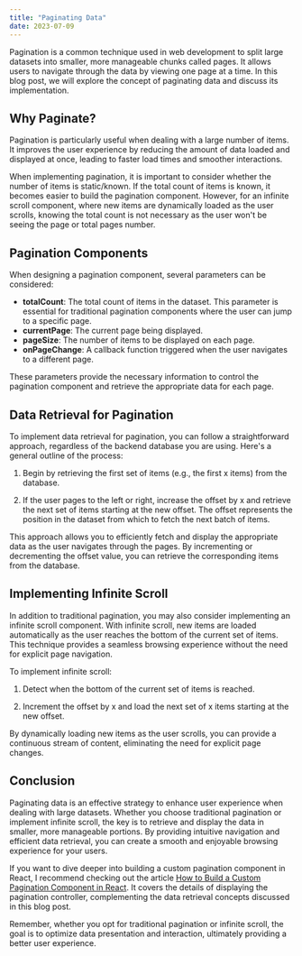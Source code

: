 ```yaml
---
title: "Paginating Data"
date: 2023-07-09
---
```


Pagination is a common technique used in web development to split large datasets into smaller, more manageable chunks called pages. It allows users to navigate through the data by viewing one page at a time. In this blog post, we will explore the concept of paginating data and discuss its implementation.

## Why Paginate?

Pagination is particularly useful when dealing with a large number of items. It improves the user experience by reducing the amount of data loaded and displayed at once, leading to faster load times and smoother interactions.

When implementing pagination, it is important to consider whether the number of items is static/known. If the total count of items is known, it becomes easier to build the pagination component. However, for an infinite scroll component, where new items are dynamically loaded as the user scrolls, knowing the total count is not necessary as the user won't be seeing the page or total pages number.

## Pagination Components

When designing a pagination component, several parameters can be considered:

- **totalCount**: The total count of items in the dataset. This parameter is essential for traditional pagination components where the user can jump to a specific page.
- **currentPage**: The current page being displayed.
- **pageSize**: The number of items to be displayed on each page.
- **onPageChange**: A callback function triggered when the user navigates to a different page.

These parameters provide the necessary information to control the pagination component and retrieve the appropriate data for each page.

## Data Retrieval for Pagination

To implement data retrieval for pagination, you can follow a straightforward approach, regardless of the backend database you are using. Here's a general outline of the process:

1. Begin by retrieving the first set of items (e.g., the first x items) from the database.

2. If the user pages to the left or right, increase the offset by x and retrieve the next set of items starting at the new offset. The offset represents the position in the dataset from which to fetch the next batch of items.

This approach allows you to efficiently fetch and display the appropriate data as the user navigates through the pages. By incrementing or decrementing the offset value, you can retrieve the corresponding items from the database.

## Implementing Infinite Scroll

In addition to traditional pagination, you may also consider implementing an infinite scroll component. With infinite scroll, new items are loaded automatically as the user reaches the bottom of the current set of items. This technique provides a seamless browsing experience without the need for explicit page navigation.

To implement infinite scroll:

1. Detect when the bottom of the current set of items is reached.

2. Increment the offset by x and load the next set of x items starting at the new offset.

By dynamically loading new items as the user scrolls, you can provide a continuous stream of content, eliminating the need for explicit page changes.

## Conclusion

Paginating data is an effective strategy to enhance user experience when dealing with large datasets. Whether you choose traditional pagination or implement infinite scroll, the key is to retrieve and display the data in smaller, more manageable portions. By providing intuitive navigation and efficient data retrieval, you can create a smooth and enjoyable browsing experience for your users.

If you want to dive deeper into building a custom pagination component in React, I recommend checking out the article [How to Build a Custom Pagination Component in React](https://www.freecodecamp.org/news/build-a-custom-pagination-component-in-react/). It covers the details of displaying the pagination controller, complementing the data retrieval concepts discussed in this blog post.

Remember, whether you opt for traditional pagination or infinite scroll, the goal is to optimize data presentation and interaction, ultimately providing a better user experience.
